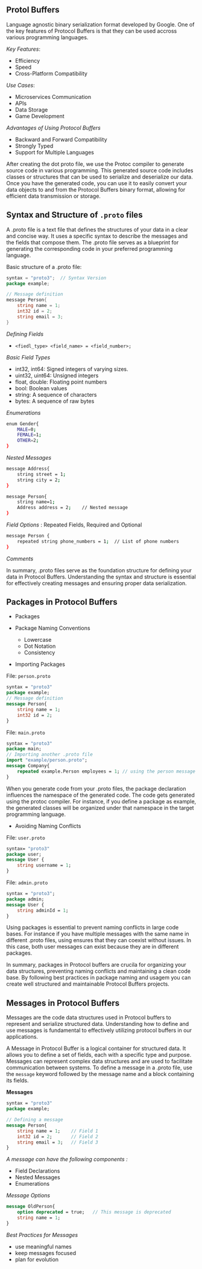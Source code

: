 ## Protol Buffers

Language agnostic binary serialization format developed by Google. One of the key features of Protocol Buffers is that they can be used accross various programming languages.

*Key Features*:
- Efficiency
- Speed
- Cross-Platform Compatibility

*Use Cases*:
- Microservices Communication
- APIs
- Data Storage
- Game Development

*Advantages of Using Protocol Buffers*
- Backward and Forward Compatibility
- Strongly Typed
- Support for Multiple Languages

After creating the dot proto file, we use the Protoc compiler to generate source code in various programming. This generated source code includes classes or structures that can be used to serialize and deserialize our data. Once you have the generated code, you can use it to easily convert your data objects to and from the Protocol Buffers binary format, allowing for efficient data transmission or storage. 


## Syntax and Structure of `.proto` files

A .proto file is a text file that defines the structures of your data in a clear and concise way. It uses a specific syntax to describe the messages and the fields that compose them. The .proto file serves as a blueprint for generating the corresponding code in your preferred programming language. 

Basic structure of a .proto file:

```go
syntax = "proto3";  // Syntax Version
package example;

// Message definition
message Person{
    string name = 1;
    int32 id = 2;
    string email = 3;
}
```

*Defining Fields*
- `<fiedl_type> <field_name> = <field_number>;`

*Basic Field Types*
- int32, int64: Signed integers of varying sizes.
- uint32, uint64: Unsigned integers
- float, double: Floating point numbers
- bool: Boolean values
- string: A sequence of characters
- bytes: A sequence of raw bytes


*Enumerations*
```bash
enum Gender{
    MALE=0;
    FEMALE=1;
    OTHER=2;
}
```

*Nested Messages*
```bash
message Address{
    string street = 1;
    string city = 2;
}
```

```bash
message Person{
    string name=1;
    Address address = 2;    // Nested message
}
```

*Field Options* : Repeated Fields, Required and Optional 
```bash
message Person {
    repeated string phone_numbers = 1;  // List of phone numbers
}
```

*Comments*

In summary, .proto files serve as the foundation structure for defining your data in Protocol Buffers. Understanding the syntax and structure is essential for effectively creating messages and ensuring proper data serialization.


## Packages in Protocol Buffers

- Packages
- Package Naming Conventions
    - Lowercase
    - Dot Notation
    - Consistency

- Importing Packages

File: `person.proto`
```proto
syntax = "proto3"
package example;
// Message definition
message Person{
    string name = 1;
    int32 id = 2;
}
```

File: `main.proto`
```proto
syntax = "proto3"
package main;
// Importing another .proto file
import "example/person.proto";
message Company{
    repeated example.Person employees = 1; // using the person message from the example package
}
```

When you generate code from your .proto files, the package declaration influences the namespace of the generated code. The code gets generated using the protoc compiler. For instance, if you define a package as example, the generated classes will be organized under that namespace in the target programming language. 


- Avoiding Naming Conflicts

File: `user.proto`
```proto
syntax= "proto3"
package user;
message User {
    string username = 1;
}
```

File: `admin.proto`
```proto
syntax = "proto3";
package admin;
message User {
    string adminId = 1;
}
```

Using packages is essential to prevent naming conflicts in large code bases. For instance if you have multiple messages with the same name in different .proto files, using ensures that they can coexist without issues. In this case, both user messages can exist because they are in different packages.

In summary, packages in Protocol buffers are crucila for organizing your data structures, preventing naming conflicts and maintaining a clean code base. By following best practices in package naming and usagem you can create well structured and maintainable Protocol Buffers projects.


## Messages in Protocol Buffers

Messages are the code data structures used in Protocol buffers to represent and serialize structured data. Understanding how to define and use messages is fundamental to effectively utilizing protocol buffers in our applications. 

A Message in Protocol Buffer is a logical container for structured data. It allows you to define a set of fields, each with a specific type and purpose. Messages can represent complex data structures and are used to facilitate communication between systems. To define a message in a .proto file, use the `message` keyword followed by the message name and a block containing its fields. 

**Messages**
```proto
syntax = "proto3"
package example;

// Defining a message
message Person{
    string name = 1;    // Field 1
    int32 id = 2;       // Field 2
    string email = 3;   // Field 3
}
```

*A message can have the following components :*
- Field Declarations
- Nested Messages
- Enumerations

*Message Options*
```proto
message OldPerson{
    option deprecated = true;   // This message is deprecated
    string name = 1;
}
```

*Best Practices for Messages*
- use meaningful names
- keep messages focused
- plan for evolution
